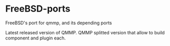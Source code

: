FreeBSD-ports
=============

FreeBSD's port for qmmp, and its depending ports

Latest released version of QMMP.
QMMP splitted version that allow to build component and plugin each.
